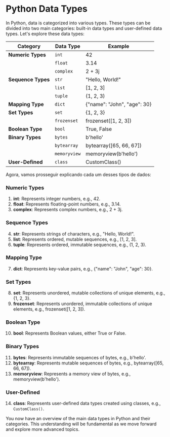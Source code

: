 # Python Data Types

In Python, data is categorized into various types. These types can be divided into two main categories: built-in data types and user-defined data types. Let's explore these data types:

| Category            | Data Type    | Example                    |
|---------------------|--------------|----------------------------|
| **Numeric Types**   | `int`        | 42                         |
|                     | `float`      | 3.14                       |
|                     | `complex`    | 2 + 3j                     |
| **Sequence Types**  | `str`        | "Hello, World!"            |
|                     | `list`       | [1, 2, 3]                  |
|                     | `tuple`      | (1, 2, 3)                  |
| **Mapping Type**    | `dict`       | {"name": "John", "age": 30}|
| **Set Types**       | `set`        | {1, 2, 3}                  |
|                     | `frozenset`  | frozenset([1, 2, 3])       |
| **Boolean Type**    | `bool`       | True, False                |
| **Binary Types**    | `bytes`      | b'hello'                   |
|                     | `bytearray`  | bytearray([65, 66, 67])    |
|                     | `memoryview` | memoryview(b'hello')       |
| **User-Defined**    | `class`      | CustomClass()              |


Agora, vamos prosseguir explicando cada um desses tipos de dados:

### Numeric Types

1. **int**: Represents integer numbers, e.g., 42.
2. **float**: Represents floating-point numbers, e.g., 3.14.
3. **complex**: Represents complex numbers, e.g., 2 + 3j.

### Sequence Types

4. **str**: Represents strings of characters, e.g., "Hello, World!".
5. **list**: Represents ordered, mutable sequences, e.g., [1, 2, 3].
6. **tuple**: Represents ordered, immutable sequences, e.g., (1, 2, 3).

### Mapping Type

7. **dict**: Represents key-value pairs, e.g., {"name": "John", "age": 30}.

### Set Types

8. **set**: Represents unordered, mutable collections of unique elements, e.g., {1, 2, 3}.
9. **frozenset**: Represents unordered, immutable collections of unique elements, e.g., frozenset([1, 2, 3]).

### Boolean Type

10. **bool**: Represents Boolean values, either True or False.

### Binary Types

11. **bytes**: Represents immutable sequences of bytes, e.g., b'hello'.
12. **bytearray**: Represents mutable sequences of bytes, e.g., bytearray([65, 66, 67]).
13. **memoryview**: Represents a memory view of bytes, e.g., memoryview(b'hello').

### User-Defined

14. **class**: Represents user-defined data types created using classes, e.g., `CustomClass()`.

You now have an overview of the main data types in Python and their categories. This understanding will be fundamental as we move forward and explore more advanced topics.
